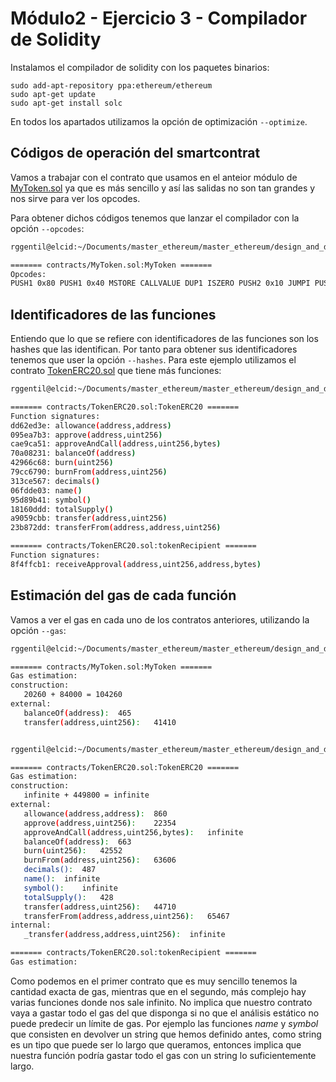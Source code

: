 # Módulo2 - Ejercicio 3 - Compilador de Solidity

Instalamos el compilador de solidity con los paquetes binarios:

```
sudo add-apt-repository ppa:ethereum/ethereum
sudo apt-get update
sudo apt-get install solc
```

En todos los apartados utilizamos la opción de optimización `--optimize`.

## Códigos de operación del smartcontrat

Vamos a trabajar con el contrato que usamos en el anteior módulo de [MyToken.sol](contracts/MyToken.sol) ya que es más sencillo y así las salidas no son tan grandes y nos sirve para ver los opcodes.

Para obtener dichos códigos tenemos que lanzar el compilador con la opción `--opcodes`:

```bash
rggentil@elcid:~/Documents/master_ethereum/master_ethereum/design_and_development/modulo2/ejercicio3-solidity_compiler$ solc --optimize --opcodes contracts/MyToken.sol 

======= contracts/MyToken.sol:MyToken =======
Opcodes: 
PUSH1 0x80 PUSH1 0x40 MSTORE CALLVALUE DUP1 ISZERO PUSH2 0x10 JUMPI PUSH1 0x0 DUP1 REVERT JUMPDEST POP PUSH1 0x40 MLOAD PUSH1 0x20 DUP1 PUSH2 0x1E8 DUP4 CODECOPY DUP2 ADD PUSH1 0x40 SWAP1 DUP2 MSTORE SWAP1 MLOAD CALLER PUSH1 0x0 SWAP1 DUP2 MSTORE PUSH1 0x20 DUP2 SWAP1 MSTORE SWAP2 SWAP1 SWAP2 KECCAK256 SSTORE PUSH2 0x1A4 DUP1 PUSH2 0x44 PUSH1 0x0 CODECOPY PUSH1 0x0 RETURN STOP PUSH1 0x80 PUSH1 0x40 MSTORE PUSH1 0x4 CALLDATASIZE LT PUSH2 0x4B JUMPI PUSH4 0xFFFFFFFF PUSH29 0x100000000000000000000000000000000000000000000000000000000 PUSH1 0x0 CALLDATALOAD DIV AND PUSH4 0x70A08231 DUP2 EQ PUSH2 0x50 JUMPI DUP1 PUSH4 0xA9059CBB EQ PUSH2 0x90 JUMPI JUMPDEST PUSH1 0x0 DUP1 REVERT JUMPDEST CALLVALUE DUP1 ISZERO PUSH2 0x5C JUMPI PUSH1 0x0 DUP1 REVERT JUMPDEST POP PUSH2 0x7E PUSH20 0xFFFFFFFFFFFFFFFFFFFFFFFFFFFFFFFFFFFFFFFF PUSH1 0x4 CALLDATALOAD AND PUSH2 0xD5 JUMP JUMPDEST PUSH1 0x40 DUP1 MLOAD SWAP2 DUP3 MSTORE MLOAD SWAP1 DUP2 SWAP1 SUB PUSH1 0x20 ADD SWAP1 RETURN JUMPDEST CALLVALUE DUP1 ISZERO PUSH2 0x9C JUMPI PUSH1 0x0 DUP1 REVERT JUMPDEST POP PUSH2 0xC1 PUSH20 0xFFFFFFFFFFFFFFFFFFFFFFFFFFFFFFFFFFFFFFFF PUSH1 0x4 CALLDATALOAD AND PUSH1 0x24 CALLDATALOAD PUSH2 0xE7 JUMP JUMPDEST PUSH1 0x40 DUP1 MLOAD SWAP2 ISZERO ISZERO DUP3 MSTORE MLOAD SWAP1 DUP2 SWAP1 SUB PUSH1 0x20 ADD SWAP1 RETURN JUMPDEST PUSH1 0x0 PUSH1 0x20 DUP2 SWAP1 MSTORE SWAP1 DUP2 MSTORE PUSH1 0x40 SWAP1 KECCAK256 SLOAD DUP2 JUMP JUMPDEST CALLER PUSH1 0x0 SWAP1 DUP2 MSTORE PUSH1 0x20 DUP2 SWAP1 MSTORE PUSH1 0x40 DUP2 KECCAK256 SLOAD DUP3 GT ISZERO PUSH2 0x103 JUMPI PUSH1 0x0 DUP1 REVERT JUMPDEST PUSH20 0xFFFFFFFFFFFFFFFFFFFFFFFFFFFFFFFFFFFFFFFF DUP4 AND PUSH1 0x0 SWAP1 DUP2 MSTORE PUSH1 0x20 DUP2 SWAP1 MSTORE PUSH1 0x40 SWAP1 KECCAK256 SLOAD DUP3 DUP2 ADD LT ISZERO PUSH2 0x137 JUMPI PUSH1 0x0 DUP1 REVERT JUMPDEST POP CALLER PUSH1 0x0 SWAP1 DUP2 MSTORE PUSH1 0x20 DUP2 SWAP1 MSTORE PUSH1 0x40 DUP1 DUP3 KECCAK256 DUP1 SLOAD DUP5 SWAP1 SUB SWAP1 SSTORE PUSH20 0xFFFFFFFFFFFFFFFFFFFFFFFFFFFFFFFFFFFFFFFF DUP5 AND DUP3 MSTORE SWAP1 KECCAK256 DUP1 SLOAD DUP3 ADD SWAP1 SSTORE PUSH1 0x1 SWAP3 SWAP2 POP POP JUMP STOP LOG1 PUSH6 0x627A7A723058 KECCAK256 SWAP9 0x1f 0xe9 0xe1 0xc6 0xcc 0xbb PC 0xf5 0x28 SWAP16 0xfc PUSH30 0x29C4FD28CB46DF6EA4CAAB7FC9A9E7D81A43B40029000000000000000000 
```

## Identificadores de las funciones

Entiendo que lo que se refiere con identificadores de las funciones son los hashes que las identifican. Por tanto para obtener sus identificadores tenemos que user la opción `--hashes`. Para este ejemplo utilizamos el contrato [TokenERC20.sol](contracts/TokenERC20.sol) que tiene más funciones:

```bash
rggentil@elcid:~/Documents/master_ethereum/master_ethereum/design_and_development/modulo2/ejercicio3-solidity_compiler$ solc --optimize --hashes contracts/TokenERC20.sol 

======= contracts/TokenERC20.sol:TokenERC20 =======
Function signatures: 
dd62ed3e: allowance(address,address)
095ea7b3: approve(address,uint256)
cae9ca51: approveAndCall(address,uint256,bytes)
70a08231: balanceOf(address)
42966c68: burn(uint256)
79cc6790: burnFrom(address,uint256)
313ce567: decimals()
06fdde03: name()
95d89b41: symbol()
18160ddd: totalSupply()
a9059cbb: transfer(address,uint256)
23b872dd: transferFrom(address,address,uint256)

======= contracts/TokenERC20.sol:tokenRecipient =======
Function signatures: 
8f4ffcb1: receiveApproval(address,uint256,address,bytes)
```

## Estimación del gas de cada función

Vamos a ver el gas en cada uno de los contratos anteriores, utilizando la opción `--gas`:

```bash
rggentil@elcid:~/Documents/master_ethereum/master_ethereum/design_and_development/modulo2/ejercicio3-solidity_compiler$ solc --optimize --gas contracts/MyToken.sol 

======= contracts/MyToken.sol:MyToken =======
Gas estimation:
construction:
   20260 + 84000 = 104260
external:
   balanceOf(address):	465
   transfer(address,uint256):	41410


rggentil@elcid:~/Documents/master_ethereum/master_ethereum/design_and_development/modulo2/ejercicio3-solidity_compiler$ solc --optimize --gas contracts/TokenERC20.sol 

======= contracts/TokenERC20.sol:TokenERC20 =======
Gas estimation:
construction:
   infinite + 449800 = infinite
external:
   allowance(address,address):	860
   approve(address,uint256):	22354
   approveAndCall(address,uint256,bytes):	infinite
   balanceOf(address):	663
   burn(uint256):	42552
   burnFrom(address,uint256):	63606
   decimals():	487
   name():	infinite
   symbol():	infinite
   totalSupply():	428
   transfer(address,uint256):	44710
   transferFrom(address,address,uint256):	65467
internal:
   _transfer(address,address,uint256):	infinite

======= contracts/TokenERC20.sol:tokenRecipient =======
Gas estimation:
```

Como podemos en el primer contrato que es muy sencillo tenemos la cantidad exacta de gas, mientras que en el segundo, más complejo hay varias funciones donde nos sale infinito. No implica que nuestro contrato vaya a gastar todo el gas del que disponga si no que el análisis estático no puede predecir un límite de gas. Por ejemplo las funciones *name* y *symbol* que consisten en devolver un string que hemos definido antes, como string es un tipo que puede ser lo largo que queramos, entonces implica que nuestra función podría gastar todo el gas con un string lo suficientemente largo.

